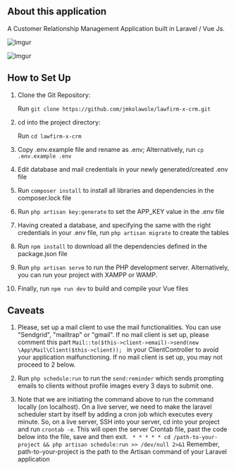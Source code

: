 ## About this application
A Customer Relationship Management Application built in Laravel / Vue Js.


![Imgur](https://i.imgur.com/8mn3UgJ.png)

![Imgur](https://i.imgur.com/WlKkE7B.png)

## How to Set Up

1. Clone the Git Repository:

   Run ```git clone https://github.com/jmkolawole/lawfirm-x-crm.git```

2. cd into the project directory:

   Run ```cd lawfirm-x-crm```

3. Copy .env.example file and rename as .env; 
Alternatively, run ```cp .env.example .env```

4. Edit database and mail credentials in your newly generated/created .env file

5. Run ```composer install``` to install all libraries and dependencies in the composer.lock file

6. Run ```php artisan key:generate``` to set the APP_KEY value in the .env file

7. Having created a database, and specifying the same with the right credentials in your .env file, run ```php artisan migrate``` to create the tables

8. Run ```npm install``` to download all the dependencies defined in the package.json file

9. Run ```php artisan serve``` to run the PHP development server. Alternatively, you can run your project with XAMPP or WAMP.

10. Finally, run ```npm run dev``` to build and compile your Vue files





## Caveats
1. Please, set up a mail client to use the mail functionalities. You can use "Sendgrid", "mailtrap" or "gmail". If no mail client is set up, please comment this part ```Mail::to($this->client->email)->send(new \App\Mail\Client($this->client)); ``` in your ClientController to avoid your application malfunctioning. If no mail client is set up, you may not proceed to 2 below.

2. Run ```php schedule:run``` to run the ```send:reminder``` which sends prompting emails to clients without profile images every 3 days to submit one.

3. Note that we are initiating the command above to run the command locally (on localhost). On a live server, we need to make the laravel scheduler start by itself by adding a cron job which executes every minute.
So, on a live server, SSH into your server, cd into your project and run ```crontab -e```.
This will open the server Crontab file, past the code below into the file, save and then exit.
``` * * * * * cd /path-to-your-project && php artisan schedule:run >> /dev/null 2>&1```
Remember, path-to-your-project is the path to the Artisan command of your Laravel application 
